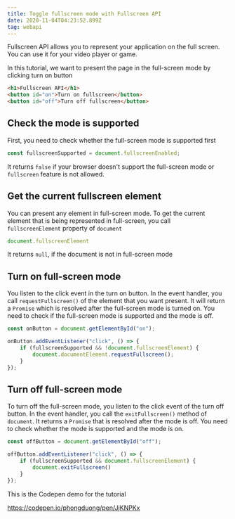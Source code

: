 ```yaml
---
title: Toggle fullscreen mode with Fullscreen API
date: 2020-11-04T04:23:52.899Z
tag: webapi
---
```

Fullscreen API allows you to represent your application on the full screen. You can use it for your video player or game. 

In this tutorial, we want to present the page in the full-screen mode by clicking turn on button

```html
<h1>Fullscreen API</h1>
<button id="on">Turn on fullscreen</button>
<button id="off">Turn off fullscreen</button>
```

## Check the mode is supported

First, you need to check whether the full-screen mode is supported first

```javascript
const fullscreenSupported = document.fullscreenEnabled;
```

It returns `false` if your browser doesn't support the full-screen mode or `fullscreen` feature is not allowed.

## Get the current fullscreen element

You can present any element in full-screen mode. To get the current element that is being represented in full-screen, you call `fullscreenElement` property of `document`

```javascript
document.fullscreenElement
```

It returns `null`, if the document is not in full-screen mode

## Turn on full-screen mode

You listen to the click event in the turn on button. In the event handler, you call `requestFullscreen()` of the element that you want present. It will return a `Promise` which is resolved after the full-screen mode is turned on. You need to check if the full-screen mode is supported and the mode is off.

```javascript
const onButton = document.getElementById("on");

onButton.addEventListener("click", () => {
	if (fullscreenSupported && !document.fullscreenElement) {
		document.documentElement.requestFullscreen();
	}
});
```

## Turn off full-screen mode

To turn off the full-screen mode, you listen to the click event of the turn off button. In the event handler, you call the `exitFullscreen()` method of `document`. It returns a `Promise` that is resolved after the mode is off. You need to check whether the mode is supported and the mode is on. 

```javascript
const offButton = document.getElementById("off");

offButton.addEventListener("click", () => {
	if (fullscreenSupported && document.fullscreenElement) {
		document.exitFullscreen()
	}
});
```

This is the Codepen demo for the tutorial

https://codepen.io/phongduong/pen/JjKNPKx